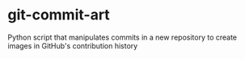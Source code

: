 # git-commit-art
Python script that manipulates commits in a new repository to create images in GitHub's contribution history  
